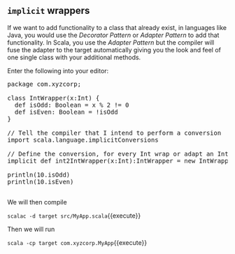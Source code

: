 ## `implicit` wrappers

If we want to add functionality to a class that already exist, in languages like Java, you would use the _Decorator Pattern_ or _Adapter Pattern_ to add that functionality. In Scala, you use the _Adapter Pattern_ but the compiler will fuse the adapter to the target automatically giving you the look and feel of one single class with your additional methods.

Enter the following into your editor:

<pre class="file" data-filename="src/MyApp.scala" data-target="replace">
package com.xyzcorp;

class IntWrapper(x:Int) {
  def isOdd: Boolean = x % 2 != 0
  def isEven: Boolean = !isOdd
}

// Tell the compiler that I intend to perform a conversion
import scala.language.implicitConversions

// Define the conversion, for every Int wrap or adapt an IntWrapper
implicit def int2IntWrapper(x:Int):IntWrapper = new IntWrapper(x)

println(10.isOdd)
println(10.isEven)

</pre>
We will then compile

`scalac -d target src/MyApp.scala`{{execute}}

Then we will run

`scala -cp target com.xyzcorp.MyApp`{{execute}}

